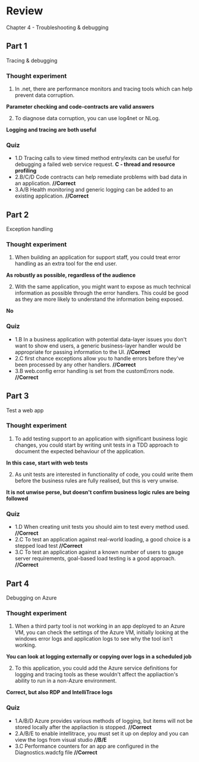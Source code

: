 ﻿# Review

Chapter 4 - Troubleshooting & debugging

## Part 1

Tracing & debugging

### Thought experiment

1. In .net, there are performance monitors and tracing tools which can help prevent data corruption.

**Parameter checking and code-contracts are valid answers**

2. To diagnose data corruption, you can use log4net or NLog.

**Logging and tracing are both useful**

### Quiz

* 1.D Tracing calls to view timed method entry/exits can be useful for debugging a failed web service request. **C - thread and resource profiling**
* 2.B/C/D Code contracts can help remediate problems with bad data in an application. **//Correct**
* 3.A/B Health monitoring and generic logging can be added to an existing application. **//Correct**


## Part 2

Exception handling

### Thought experiment

1. When building an application for support staff, you could treat error handling as an extra tool for the end user.

**As robustly as possible, regardless of the audience**

2. With the same application, you might want to expose as much technical information as possible through the error handlers. This could be good as they are more likely to understand the information being exposed.

**No**

### Quiz

* 1.B In a business application with potential data-layer issues you don't want to show end users, a generic business-layer handler would be appropriate for passing information to the UI. **//Correct**
* 2.C first chance exceptions allow you to handle errors before they've been processed by any other handlers. **//Correct**
* 3.B web.config error handling is set from the customErrors node. **//Correct**


## Part 3

Test a web app

### Thought experiment

1. To add testing support to an application with significant business logic changes, you could start by writing unit tests in a TDD approach to document the expected behaviour of the application.

**In this case, start with web tests**

2. As unit tests are interested in functionality of code, you could write them before the business rules are fully realised, but this is very unwise.

**It is not unwise perse, but doesn't confirm business logic rules are being followed**

### Quiz

* 1.D When creating unit tests you should aim to test every method used. **//Correct**
* 2.C To test an application against real-world loading, a good choice is a stepped load test **//Correct**
* 3.C To test an application against a known number of users to gauge server requirements, goal-based load testing is a good approach. **//Correct**


## Part 4

Debugging on Azure

### Thought experiment

1. When a third party tool is not working in an app deployed to an Azure VM, you can check the settings of the Azure VM, initially looking at the windows error logs and application logs to see why the tool isn't working.

**You can look at logging externally or copying over logs in a scheduled job**

2. To this application, you could add the Azure service definitions for logging and tracing tools as these wouldn't affect the appliaction's ability to run in a non-Azure environment.

**Correct, but also RDP and IntelliTrace logs**

### Quiz

* 1.A/B/D Azure provides various methods of logging, but items will not be stored locally after the appliaction is stopped. **//Correct**
* 2.A/B/E to enable intellitrace, you must set it up on deploy and you can view the logs from visual studio **//B/E**
* 3.C Performance counters for an app are configured in the Diagnostics.wadcfg file **//Correct**